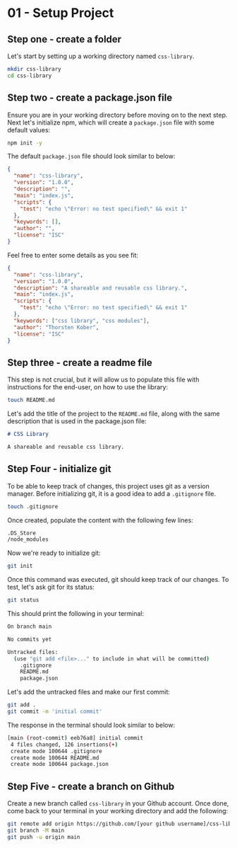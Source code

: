 # 01 - Setup Project

## Step one - create a folder

Let's start by setting up a working directory named `css-library`.
```bash
mkdir css-library
cd css-library
```

## Step two - create a package.json file

Ensure you are in your working directory before moving on to the next step.
Next let's initialize npm, which will create a `package.json` file with some default values:
```bash
npm init -y
```

The default  `package.json` file should look similar to below:
```json
{
  "name": "css-library",
  "version": "1.0.0",
  "description": "",
  "main": "index.js",
  "scripts": {
	"test": "echo \"Error: no test specified\" && exit 1"
  },
  "keywords": [],
  "author": "",
  "license": "ISC"
}
```

Feel free to enter some details as you see fit:
```json
{
  "name": "css-library",
  "version": "1.0.0",
  "description": "A shareable and reusable css library.",
  "main": "index.js",
  "scripts": {
	"test": "echo \"Error: no test specified\" && exit 1"
  },
  "keywords": ["css library", "css modules"],
  "author": "Thorsten Kober",
  "license": "ISC"
}
```

## Step three - create a readme file

This step is not crucial, but it will allow us to populate this file with instructions for the end-user, on how to use the library:
```bash
touch README.md
```

Let's add the title of the project to the `README.md` file, along with the same description that is used in the package.json file:
```md
# CSS Library

A shareable and reusable css library.
```

## Step Four - initialize git

To be able to keep track of changes, this project uses git as a version manager.
Before initializing git, it is a good idea to add a `.gitignore` file.
```bash
touch .gitignore
```

Once created, populate the content with the following few lines:
```bash
.DS_Store
/node_modules
```

Now we're ready to initialize git:
```bash
git init
```

Once this command was executed, git should keep track of our changes.
To test, let's ask git for its status:

```bash
git status
```

This should print the following in your terminal:
```bash
On branch main

No commits yet

Untracked files:
  (use "git add <file>..." to include in what will be committed)
	.gitignore
	README.md
	package.json
```

Let's add the untracked files and make our first commit:
```bash
git add .
git commit -m 'initial commit'
```

The response in the terminal should look similar to below:
```bash
[main (root-commit) eeb76a8] initial commit
 4 files changed, 126 insertions(+)
 create mode 100644 .gitignore
 create mode 100644 README.md
 create mode 100644 package.json
```

## Step Five - create a branch on Github

Create a new branch called `css-library` in your Github account.
Once done, come back to your terminal in your working directory and add the following:
```bash
git remote add origin https://github.com/[your github username]/css-library.git
git branch -M main
git push -u origin main
```